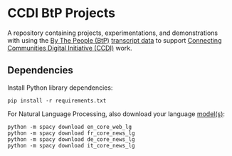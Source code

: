 # CCDI BtP Projects

A repository containing projects, experimentations, and demonstrations with using the [By The People (BtP)](https://crowd.loc.gov/) [transcript data](https://www.loc.gov/search/?fa=contributor:by+the+people+%28program%29) to support [Connecting Communities Digital Initiative (CCDI)](https://www.loc.gov/programs/of-the-people/represent/connecting-communities-digital-initiative/) work.

## Dependencies

Install Python library dependencies:

```
pip install -r requirements.txt
```

For Natural Language Processing, also download your language [model(s)](https://spacy.io/models):

```
python -m spacy download en_core_web_lg
python -m spacy download fr_core_news_lg
python -m spacy download de_core_news_lg
python -m spacy download it_core_news_lg
```
